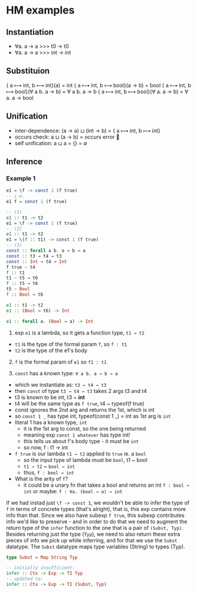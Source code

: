 # HM examples

## Instantiation

- ∀a. a -> a >>> t0 -> t0
- ∀a. a -> a >>> int -> int

## Substituion

{ a ⟼ int, b ⟼ int}(a) = int
{ a ⟼ int, b ⟼ bool}(a → b) = bool
{ a ⟼ int, b ⟼ bool}(∀ a b. a → b) = ∀ a b. a → b
{ a ⟼ int, b ⟼ bool}(∀ a. a → b) = ∀ a. a → bool

## Unification

- inter-dependence: (a -> a) ⊔ (int -> b) = { a ⟼ int, b ⟼ int}
- occurs check:            a ⊔ (a -> b)   = occurs error 🧧
- self unification:        a ⊔ a          = {} = ∅



## Inference

### Example 1

```hs
e1 = \f -> const 1 (f true)
-- i.e.
e1 f = const 1 (f true)

-- (1)
e1 :: t1 -> t2
e1 = \f -> const 1 (f true)
-- (2)
e1 :: t1 -> t2
e1 = \(f :: t1) -> const 1 (f true)
-- (3)
const :: forall a b. a → b → a
const :: t3 → t4 → t3
const :: Int → t4 → Int
f true ~ t4
f :: t1
t1 ~ t5 → t6
f :: t5 → t6
t5 ~ Bool
f :: Bool → t6

e1 :: t1 -> t2
e1 :: (Bool → t6) -> Int

e1 :: forall a. (Bool → a) -> Int
```

1. exp `e1` is a lambda, so it gets a function type, `t1 → t2`
  - `t1` is the type of the formal param `f`, so `f : t1`
  - `t2` is the type of the e1's body

2. `f` is the formal param of `e1` so `f1 : t1`

2. `const` has a known type: `∀ a b. a → b → a`
  - which we instantiate as: `t3 → t4 → t3`
  - then `const` of type `t3 → t4 → t3` takes 2 args t3 and t4
  - t3 is known to be int, t3 ~ __int__
  - t4 will be the same type as `f true`, t4 ~ typeof(f true)
  - const ignores the 2nd arg and returns the 1st, which is int
  - so `const 1 _` has type int, typeof(const 1 _) = int as 1st arg is `int`
- literal 1 has a known type, `int`
  - it is the 1st arg to const, so the one being returned
  - meaning exp `const 1 whatever` has type int!
  - this tells us about f's body type - it must be `int`
  - so now, f : t1 → int
- `f true` is our lambda `t1 → t2` applied to `true` ie. a `bool`
  - so the input type of lambda must be `bool`, t1 ~ bool
  - `t1 → t2` ~ `bool → int`
  - thus, `f : bool → int`
- What is the arity of `f`?
  - it could be a unary fn that takes a bool and returns an int
    `f : bool → int`
    or maybe:
    `f : ∀a. (bool → a) → int`


If we had instad just `\f -> const 1`, we wouldn't be able to infer the type of `f` in terms of concrete types (that's alright), that is, this exp contains more info than that. Since we also have subexp `f true`, this subexp contributes info we'd like to preserve - and in order to do that we need to augment the return type of the `infer` function to the one that is a pair of `(Subst, Typ)`. Besides returning just the type (`Typ`), we need to also return these extra pieces of info we pick up while inferring, and for that we use the `Subst` datatype. The `Subst` datatype maps type variables (String) to types (Typ).

```hs
type Subst = Map String Typ

-- initially insufficient:
infer :: Ctx -> Exp -> TI Typ
-- updated to:
infer :: Ctx -> Exp -> TI (Subst, Typ)
```

